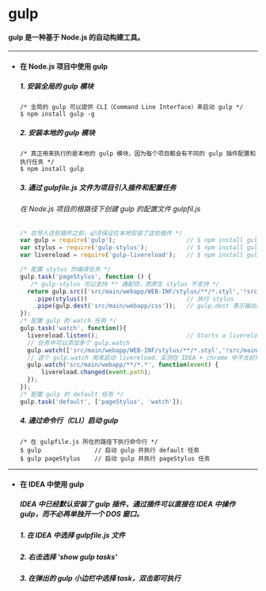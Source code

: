# gulp
#### gulp 是一种基于 Node.js 的自动构建工具。

---
- #### 在 Node.js 项目中使用 gulp
  ##### 1. 安装全局的 gulp 模块
  ```Node
  /* 全局的 gulp 可以提供 CLI（Command Line Interface）来启动 gulp */
  $ npm install gulp -g
  ```

  ##### 2. 安装本地的 gulp 模块
  ```Node
  /* 真正用来执行的是本地的 gulp 模块，因为每个项目都会有不同的 gulp 插件配置和执行任务 */
  $ npm install gulp
  ```

  ##### 3. 通过 gulpfile.js 文件为项目引入插件和配置任务
  ###### 在 Node.js 项目的根路径下创建 gulp 的配置文件 gulpfil.js
  ```JavaScript
  /* 在导入这些插件之前，必须保证在本地安装了这些插件 */
  var gulp = require('gulp');                    // $ npm install gulp
  var stylus = require('gulp-stylus');           // $ npm install gulp-stylus
  var livereload = require('gulp-livereload');   // $ npm install gulp-livereload

  /* 配置 stylus 的编译任务 */
  gulp.task('pageStylus', function () {
     /* gulp-stylus 可以支持 ** 通配符，而原生 stylus 不支持 */
    return gulp.src(['src/main/webapp/WEB-INF/stylus/**/*.styl','!src/main/webapp/WEB-INF/stylus/components/**/*.styl'])                                    // 支持 ！符号来 ignore 部分文件
      .pipe(stylus())                            // 执行 stylus                     
      .pipe(gulp.dest('src/main/webapp/css'));   // gulp.dest 表示输出路径
  });
  /* 配置 gulp 的 watch 任务 */
  gulp.task('watch', function(){
    livereload.listen();                         // Starts a livereload server
    // 任务中可以添加多个 gulp.watch
    gulp.watch(['src/main/webapp/WEB-INF/stylus/**/*.styl','!src/main/webapp/WEB-INF/stylus/components/**/*.styl'], ['pageStylus']);
    // 这个 gulp.watch 用来启动 livereload，实测在 IDEA + chrome 中不太好用，虽然浏览器配合插件可以自动刷新，但仍然需要手动 update resources 才能更新资源
    gulp.watch('src/main/webapp/**/*.*', function(event) {
        livereload.changed(event.path);
    });
  });
  /* 配置 gulp 的 default 任务 */
  gulp.task('default', ['pageStylus', 'watch']);
  ```

  ##### 4. 通过命令行（CLI）启动 gulp
  ```
  /* 在 gulpfile.js 所在的路径下执行命令行 */
  $ gulp               // 启动 gulp 并执行 default 任务
  $ gulp pageStylus    // 启动 gulp 并执行 pageStylus 任务
  ```




---
- #### 在 IDEA 中使用 gulp  
  ##### IDEA 中已经默认安装了 gulp 插件，通过插件可以直接在 IDEA 中操作 gulp，而不必再单独开一个 DOS 窗口。

  ##### 1. 在 IDEA 中选择 gulpfile.js 文件
  ##### 2. 右击选择 'show gulp tasks'
  ##### 3. 在弹出的 gulp 小边栏中选择 task，双击即可执行
